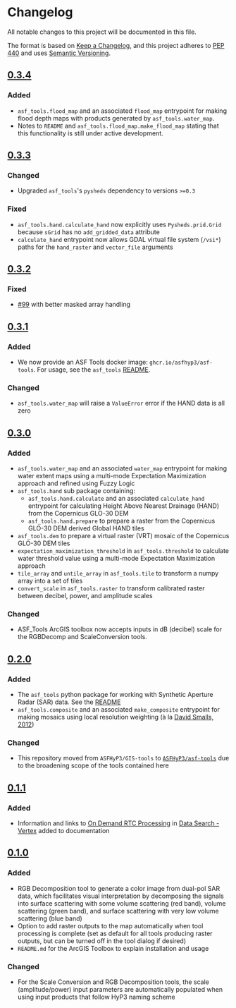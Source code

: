# Changelog

All notable changes to this project will be documented in this file.

The format is based on [Keep a Changelog](https://keepachangelog.com/en/1.0.0/),
and this project adheres to [PEP 440](https://www.python.org/dev/peps/pep-0440/) 
and uses [Semantic Versioning](https://semver.org/spec/v2.0.0.html).

## [0.3.4](https://github.com/ASFHyP3/asf-tools/compare/v0.3.3...v0.3.4)

### Added
* `asf_tools.flood_map` and an associated `flood_map` entrypoint for making
  flood depth maps with products generated by `asf_tools.water_map`.
* Notes to `README` and `asf_tools.flood_map.make_flood_map` stating that
  this functionality is still under active development.

## [0.3.3](https://github.com/ASFHyP3/asf-tools/compare/v0.3.2...v0.3.3)

### Changed
* Upgraded `asf_tools`'s `pysheds` dependency to versions `>=0.3`

### Fixed
* `asf_tools.hand.calculate_hand` now explicitly uses `Pysheds.prid.Grid` because
  `sGrid` has no `add_gridded_data` attribute
* `calculate_hand` entrypoint now allows GDAL virtual file system (`/vsi*`) paths
  for the `hand_raster` and `vector_file` arguments

## [0.3.2](https://github.com/ASFHyP3/asf-tools/compare/v0.3.1...v0.3.2)

### Fixed
* [#99](https://github.com/ASFHyP3/asf-tools/issues/99) with better masked array handling

## [0.3.1](https://github.com/ASFHyP3/asf-tools/compare/v0.3.0...v0.3.1)

### Added
* We now provide an ASF Tools docker image: `ghcr.io/asfhyp3/asf-tools`. For usage, see the `asf_tools` [README](asf_tools/README.md).

### Changed
* `asf_tools.water_map` will raise a `ValueError` error if the HAND data is all zero

## [0.3.0](https://github.com/ASFHyP3/asf-tools/compare/v0.2.0...v0.3.0)

### Added
* `asf_tools.water_map` and an associated `water_map` entrypoint for making
  water extent maps using a multi-mode Expectation Maximization approach and refined using Fuzzy Logic
* `asf_tools.hand` sub package containing:
  * `asf_tools.hand.calculate` and an associated `calculate_hand` entrypoint for calculating Height Above 
    Nearest Drainage (HAND) from the Copernicus GLO-30 DEM
  * `asf_tools.hand.prepare` to prepare a raster from the Copernicus GLO-30 DEM derived Global HAND tiles
* `asf_tools.dem` to prepare a virtual raster (VRT) mosaic of the Copernicus GLO-30 DEM tiles
* `expectation_maximization_threshold` in `asf_tools.threshold` to calculate water threshold value
  using a multi-mode Expectation Maximization approach
* `tile_array` and `untile_array` in `asf_tools.tile` to transform a numpy array into a set of tiles
* `convert_scale` in `asf_tools.raster` to transform calibrated raster between decibel, power, and amplitude scales

### Changed
* ASF_Tools ArcGIS toolbox now accepts inputs in dB (decibel) scale for the RGBDecomp and ScaleConversion tools. 

## [0.2.0](https://github.com/ASFHyP3/asf-tools/compare/v0.1.1...v0.2.0)

### Added
* The `asf_tools` python package for working with Synthetic Aperture Radar (SAR) data. 
  See the [README](asf_tools/README.md)
* `asf_tools.composite` and an associated `make_composite` entrypoint for making
  mosaics using local resolution weighting (à la [David Smalls, 2012](https://doi.org/10.1109/IGARSS.2012.6350465))

### Changed
* This repository moved from `ASFHyP3/GIS-tools` to [`ASFHyP3/asf-tools`](https://github.com/ASFHyP3/asf-tools) 
  due to the broadening scope of the tools contained here

## [0.1.1](https://github.com/ASFHyP3/asf-tools/compare/v0.1.0...v0.1.1)

### Added
* Information and links to [On Demand RTC Processing](https://asfhyp3.github.io/using/vertex/) 
  in [Data Search - Vertex](https://search.asf.alaska.edu/) added to documentation

## [0.1.0](https://github.com/ASFHyP3/asf-tools/compare/v0.0.0...v0.1.0)

### Added
* RGB Decomposition tool to generate a color image from dual-pol SAR data, which 
  facilitates visual interpretation by decomposing the signals into surface 
  scattering with some volume scattering (red band), volume scattering (green band), 
  and surface scattering with very low volume scattering (blue band)
* Option to add raster outputs to the map automatically when tool processing is complete 
  (set as default for all tools producing raster outputs, but can be turned off in the 
  tool dialog if desired)
* `README.md` for the ArcGIS Toolbox to explain installation and usage
  
### Changed
* For the Scale Conversion and RGB Decomposition tools, the scale (amplitude/power) 
  input parameters are automatically populated when using input products that follow HyP3 
  naming scheme
